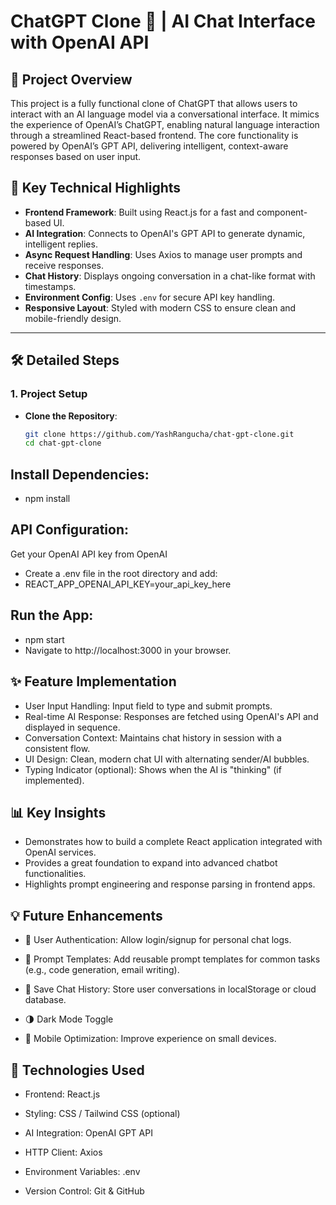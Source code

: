 # ChatGPT Clone 🤖 | AI Chat Interface with OpenAI API

## 📌 Project Overview

This project is a fully functional clone of ChatGPT that allows users to interact with an AI language model via a conversational interface. It mimics the experience of OpenAI’s ChatGPT, enabling natural language interaction through a streamlined React-based frontend. The core functionality is powered by OpenAI’s GPT API, delivering intelligent, context-aware responses based on user input.

## 🚀 Key Technical Highlights

- **Frontend Framework**: Built using React.js for a fast and component-based UI.
- **AI Integration**: Connects to OpenAI's GPT API to generate dynamic, intelligent replies.
- **Async Request Handling**: Uses Axios to manage user prompts and receive responses.
- **Chat History**: Displays ongoing conversation in a chat-like format with timestamps.
- **Environment Config**: Uses `.env` for secure API key handling.
- **Responsive Layout**: Styled with modern CSS to ensure clean and mobile-friendly design.

---

## 🛠️ Detailed Steps

### 1. Project Setup

- **Clone the Repository**:
  ```bash
  git clone https://github.com/YashRangucha/chat-gpt-clone.git
  cd chat-gpt-clone
## Install Dependencies:
- npm install

## API Configuration:

Get your OpenAI API key from OpenAI
- Create a .env file in the root directory and add:
- REACT_APP_OPENAI_API_KEY=your_api_key_here
## Run the App:
- npm start
- Navigate to http://localhost:3000 in your browser.
  
## ✨ Feature Implementation
- User Input Handling: Input field to type and submit prompts.
- Real-time AI Response: Responses are fetched using OpenAI's API and displayed in sequence.
- Conversation Context: Maintains chat history in session with a consistent flow.
- UI Design: Clean, modern chat UI with alternating sender/AI bubbles.
- Typing Indicator (optional): Shows when the AI is "thinking" (if implemented).
## 📊 Key Insights
- Demonstrates how to build a complete React application integrated with OpenAI services.
- Provides a great foundation to expand into advanced chatbot functionalities.
- Highlights prompt engineering and response parsing in frontend apps.

## 💡 Future Enhancements
- 🔐 User Authentication: Allow login/signup for personal chat logs.

- 🧠 Prompt Templates: Add reusable prompt templates for common tasks (e.g., code generation, email writing).

- 💾 Save Chat History: Store user conversations in localStorage or cloud database.

- 🌗 Dark Mode Toggle

- 📱 Mobile Optimization: Improve experience on small devices.

## 🧰 Technologies Used
- Frontend: React.js

- Styling: CSS / Tailwind CSS (optional)

- AI Integration: OpenAI GPT API

- HTTP Client: Axios

- Environment Variables: .env
- Version Control: Git & GitHub
